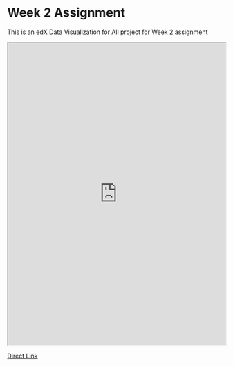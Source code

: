 # Week 2 Assignment 
This is an edX Data Visualization for All project for Week 2 assignment
<iframe src="https://public.tableau.com/views/EDXWeek2/NrofParticipantsperagegroups?:showVizHome=no&:embed=true" width="100%" height="700"></iframe>

<a href="https://public.tableau.com/views/EDXWeek2/NrofParticipantsperagegroups?:embed=y&:display_count=yes&:toolbar=no">Direct Link</a>
